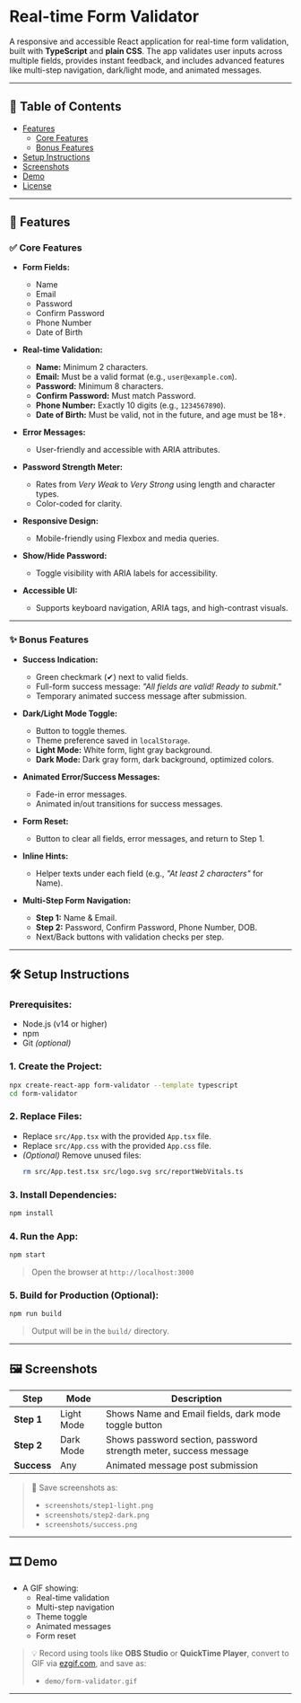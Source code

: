 # Real-time Form Validator

A responsive and accessible React application for real-time form validation, built with **TypeScript** and **plain CSS**. The app validates user inputs across multiple fields, provides instant feedback, and includes advanced features like multi-step navigation, dark/light mode, and animated messages.

---

## 📑 Table of Contents
- [Features](#features)
  - [Core Features](#core-features)
  - [Bonus Features](#bonus-features)
- [Setup Instructions](#setup-instructions)
- [Screenshots](#screenshots)
- [Demo](#demo)
- [License](#license)

---

## 🚀 Features

### ✅ Core Features

- **Form Fields:**  
  - Name  
  - Email  
  - Password  
  - Confirm Password  
  - Phone Number  
  - Date of Birth

- **Real-time Validation:**  
  - **Name:** Minimum 2 characters.  
  - **Email:** Must be a valid format (e.g., `user@example.com`).  
  - **Password:** Minimum 8 characters.  
  - **Confirm Password:** Must match Password.  
  - **Phone Number:** Exactly 10 digits (e.g., `1234567890`).  
  - **Date of Birth:** Must be valid, not in the future, and age must be 18+.

- **Error Messages:**  
  - User-friendly and accessible with ARIA attributes.

- **Password Strength Meter:**  
  - Rates from *Very Weak* to *Very Strong* using length and character types.
  - Color-coded for clarity.

- **Responsive Design:**  
  - Mobile-friendly using Flexbox and media queries.

- **Show/Hide Password:**  
  - Toggle visibility with ARIA labels for accessibility.

- **Accessible UI:**  
  - Supports keyboard navigation, ARIA tags, and high-contrast visuals.

---

### ✨ Bonus Features

- **Success Indication:**  
  - Green checkmark (✔) next to valid fields.  
  - Full-form success message: _"All fields are valid! Ready to submit."_  
  - Temporary animated success message after submission.

- **Dark/Light Mode Toggle:**  
  - Button to toggle themes.  
  - Theme preference saved in `localStorage`.  
  - **Light Mode:** White form, light gray background.  
  - **Dark Mode:** Dark gray form, dark background, optimized colors.

- **Animated Error/Success Messages:**  
  - Fade-in error messages.  
  - Animated in/out transitions for success messages.

- **Form Reset:**  
  - Button to clear all fields, error messages, and return to Step 1.

- **Inline Hints:**  
  - Helper texts under each field (e.g., _"At least 2 characters"_ for Name).

- **Multi-Step Form Navigation:**  
  - **Step 1:** Name & Email.  
  - **Step 2:** Password, Confirm Password, Phone Number, DOB.  
  - Next/Back buttons with validation checks per step.

---

## 🛠️ Setup Instructions

### Prerequisites:
- Node.js (v14 or higher)
- npm
- Git *(optional)*

### 1. Create the Project:

```bash
npx create-react-app form-validator --template typescript
cd form-validator
```

### 2. Replace Files:

- Replace `src/App.tsx` with the provided `App.tsx` file.
- Replace `src/App.css` with the provided `App.css` file.
- *(Optional)* Remove unused files:
  ```bash
  rm src/App.test.tsx src/logo.svg src/reportWebVitals.ts
  ```

### 3. Install Dependencies:

```bash
npm install
```

### 4. Run the App:

```bash
npm start
```

> Open the browser at `http://localhost:3000`

### 5. Build for Production (Optional):

```bash
npm run build
```

> Output will be in the `build/` directory.

---

## 🖼️ Screenshots

| Step | Mode | Description |
|------|------|-------------|
| **Step 1** | Light Mode | Shows Name and Email fields, dark mode toggle button |
| **Step 2** | Dark Mode | Shows password section, password strength meter, success message |
| **Success** | Any | Animated message post submission |

> 📸 Save screenshots as:  
> - `screenshots/step1-light.png`  
> - `screenshots/step2-dark.png`  
> - `screenshots/success.png`

---

## 🎞️ Demo

- A GIF showing:  
  - Real-time validation  
  - Multi-step navigation  
  - Theme toggle  
  - Animated messages  
  - Form reset

> 💡 Record using tools like **OBS Studio** or **QuickTime Player**, convert to GIF via [ezgif.com](https://ezgif.com/), and save as:  
> - `demo/form-validator.gif`

---



